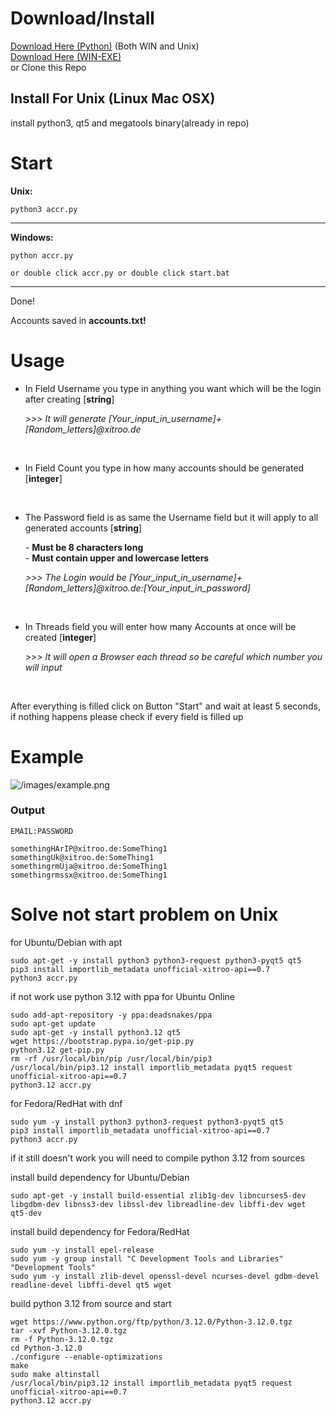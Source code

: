 # Download/Install
[Download Here (Python)](https://github.com/Th3K1n91/mega_nz-Creator/archive/refs/heads/main.zip) (Both WIN and Unix)<br>[Download Here (WIN-EXE)](https://github.com/Th3K1n91/mega_nz-Creator/releases)<br>or Clone this Repo

## Install For Unix (Linux Mac OSX)
install python3, qt5 and megatools binary(already in repo)

# Start
**Unix:**
```
python3 accr.py
```
<hr>

**Windows:**
```
python accr.py
```
```
or double click accr.py or double click start.bat
```
<hr>

Done!

Accounts saved in **accounts.txt!**

# Usage
- <p>In Field Username you type in anything you want which will be the login after creating [<strong>string</strong>]</p>
    <p><em>>>> It will generate [Your_input_in_username]+[Random_letters]@xitroo.de</em></p><br>

- <p>In Field Count you type in how many accounts should be generated [<strong>integer</strong>]</p><br>

- <p>The Password field is as same the Username field but it will apply to all generated accounts [<strong>string</strong>]</p>
  - <strong>Must be 8 characters long</strong><br>
  - <strong>Must contain upper and lowercase letters</strong>
    <p><em>>>> The Login would be [Your_input_in_username]+[Random_letters]@xitroo.de:[Your_input_in_password]</em></p><br>
  
- <p>In Threads field you will enter how many Accounts at once will be created [<strong>integer</strong>]</p>
    <p><em>>>> It will open a Browser each thread so be careful which number you will input</em></p><br>
  
After everything is filled click on Button "Start" and wait at least 5 seconds, if nothing happens please check if every field is filled up

# Example
![/images/example.png](https://github.com/Th3K1n91/mega_nz-Creator/blob/main/images/example.PNG)

### Output
```
EMAIL:PASSWORD

somethingHArIP@xitroo.de:SomeThing1
somethingUk@xitroo.de:SomeThing1
somethingrmUja@xitroo.de:SomeThing1
somethingrmssx@xitroo.de:SomeThing1
```

# Solve not start problem on Unix

for Ubuntu/Debian with apt

```
sudo apt-get -y install python3 python3-request python3-pyqt5 qt5
pip3 install importlib_metadata unofficial-xitroo-api==0.7
python3 accr.py
```

if not work use python 3.12 with ppa for Ubuntu Online

```
sudo add-apt-repository -y ppa:deadsnakes/ppa
sudo apt-get update
sudo apt-get -y install python3.12 qt5
wget https://bootstrap.pypa.io/get-pip.py
python3.12 get-pip.py
rm -rf /usr/local/bin/pip /usr/local/bin/pip3
/usr/local/bin/pip3.12 install importlib_metadata pyqt5 request unofficial-xitroo-api==0.7
python3.12 accr.py
```

for Fedora/RedHat with dnf

```
sudo yum -y install python3 python3-request python3-pyqt5 qt5
pip3 install importlib_metadata unofficial-xitroo-api==0.7
python3 accr.py
```

if it still doesn't work you will need to compile python 3.12 from sources

install build dependency for Ubuntu/Debian

```
sudo apt-get -y install build-essential zlib1g-dev libncurses5-dev libgdbm-dev libnss3-dev libssl-dev libreadline-dev libffi-dev wget qt5-dev
```

install build dependency for Fedora/RedHat

```
sudo yum -y install epel-release
sudo yum -y group install "C Development Tools and Libraries" "Development Tools"
sudo yum -y install zlib-devel openssl-devel ncurses-devel gdbm-devel readline-devel libffi-devel qt5 wget
```

build python 3.12 from source and start

```
wget https://www.python.org/ftp/python/3.12.0/Python-3.12.0.tgz
tar -xvf Python-3.12.0.tgz
rm -f Python-3.12.0.tgz
cd Python-3.12.0
./configure --enable-optimizations
make
sudo make altinstall
/usr/local/bin/pip3.12 install importlib_metadata pyqt5 request unofficial-xitroo-api==0.7
python3.12 accr.py
```

